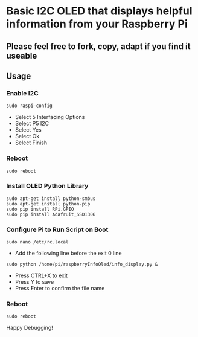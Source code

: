 # Basic I2C OLED that displays helpful information from your Raspberry Pi
## Please feel free to fork, copy, adapt if you find it useable

## Usage

### Enable I2C
```
sudo raspi-config
```
- Select 5 Interfacing Options
- Select P5 I2C
- Select Yes
- Select Ok
- Select Finish

### Reboot
```
sudo reboot
```

### Install OLED Python Library
```
sudo apt-get install python-smbus
sudo apt-get install python-pip
sudo pip install RPi.GPIO
sudo pip install Adafruit_SSD1306
```


### Configure Pi to Run Script on Boot
```
sudo nano /etc/rc.local
```
- Add the following line before the exit 0 line
```
sudo python /home/pi/raspberryInfoOled/info_display.py &
```
- Press CTRL+X to exit
- Press Y to save
- Press Enter to confirm the file name

### Reboot
```
sudo reboot
```

Happy Debugging!




